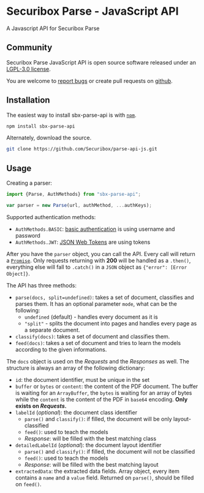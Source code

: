 # Securibox Parse - JavaScript API

A Javascript API for Securibox Parse

## Community

Securibox Parse JavaScript API is open source software released under an
[LGPL-3.0 license](https://github.com/Securibox/parse-api-js/blob/master/LICENSE).

You are welcome to [report bugs](https://github.com/Securibox/parse-api-js/issues) or create pull requests on [github](https://github.com/Securibox/parse-api-js).

## Installation

The easiest way to install sbx-parse-api is with [`npm`][npm].

[npm]: https://www.npmjs.com/

```sh
npm install sbx-parse-api
```

Alternately, download the source.

```sh
git clone https://github.com/Securibox/parse-api-js.git
```

## Usage

Creating a parser:
```JavaScript
import {Parse, AuthMethods} from "sbx-parse-api";

var parser = new Parse(url, authMethod, ...authKeys);
```

Supported authentication methods:
* `AuthMethods.BASIC`: [basic authentication](https://tools.ietf.org/html/rfc2617) is using username and password
* `AuthMethods.JWT`: [JSON Web Tokens](https://jwt.io/) are using tokens

After you have the `parser` object, you can call the API. Every call will return a [`Promise`](https://developer.mozilla.org/en-US/docs/Web/JavaScript/Reference/Global_Objects/Promise). Only requests returning with **200** will be handled as a `.then()`, everything else will fall to `.catch()` in a `JSON` object as `{"error": [Error Object]}`.

The API has three methods:
* `parse(docs, split=undefined)`: takes a set of document, classifies and parses them. It has an optional parameter `mode`, what can be the following:
  * `undefined` (default) - handles every document as it is
  * `"split"` - splits the document into pages and handles every page as a separate document.
* `classify(docs)`: takes a set of document and classifies them.
* `feed(docs)`: takes a set of document and tries to learn the models according to the given informations.

The `docs` object is used on the _Requests_ and the _Responses_ as well. The structure is always an array of the following dictionary:
* `id`: the document identifier, must be unique in the set
* `buffer` or `bytes` or `content`: the content of the PDF document. The buffer is waiting for an `ArrayBuffer`, the `bytes` is waiting for an array of bytes while the `content` is the content of the PDF in `base64` encoding. **Only exists on _Requests_.**
* `labelId` (_optional_): the document class identifier
  * `parse()` and `classify()`: if filled, the document will be only layout-classified
  * `feed()`: used to teach the models
  * _Response_: will be filled with the best matching class
* `detailedLabelId` (_optional_): the document layout identifier
  * `parse()` and `classify()`: if filled, the document will not be classified
  * `feed()`: used to teach the models
  * _Response_: will be filled with the best matching layout
* `extractedData`: the extracted data fields. Array object, every item contains a `name` and a `value` field. Returned on `parse()`, should be filled on `feed()`.
